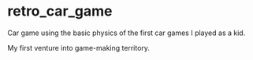 # retro_car_game

Car game using the basic physics of the first car games I played as a kid. 

My first venture into game-making territory. 
